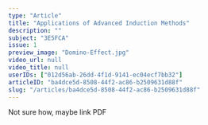 ```yaml
---
type: "Article"
title: "Applications of Advanced Induction Methods"
description: ""
subject: "3E5FCA"
issue: 1
preview_image: "Domino-Effect.jpg"
video_url: null
video_title: null
userIDs: ["012d56ab-26dd-4f1d-9141-ec04ecf7bb32"]
articleID: "ba4dce5d-8508-44f2-ac86-b2509631d88f"
slug: "/articles/ba4dce5d-8508-44f2-ac86-b2509631d88f"
---
```


Not sure how, maybe link PDF